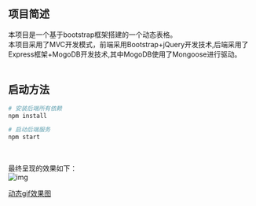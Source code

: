## 项目简述
本项目是一个基于bootstrap框架搭建的一个动态表格。</br>
本项目采用了MVC开发模式，前端采用Bootstrap+jQuery开发技术,后端采用了Express框架+MogoDB开发技术,其中MogoDB使用了Mongoose进行驱动。</br>
</br>
## 启动方法
``` bash
# 安装后端所有依赖
npm install

# 启动后端服务
npm start

```
</br>

最终呈现的效果如下：</br>
![img](https://node.0doit.cn/img/bootstrap01.png)

[动态gif效果图](https://node.0doit.cn/img/5855360500.gif) 

